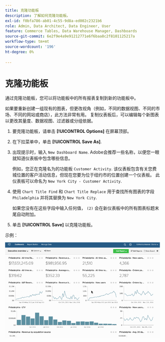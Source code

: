 ```yaml
---
title: 克隆功能板
description: 了解如何克隆功能板。
exl-id: f0bfa786-ab01-4c55-9d8a-ed002c2321b6
role: Admin, Data Architect, Data Engineer, User
feature: Commerce Tables, Data Warehouse Manager, Dashboards
source-git-commit: 6e2f9e4a9e91212771e6f6baa8c2f8101125217a
workflow-type: tm+mt
source-wordcount: '196'
ht-degree: 0%

---
```


# 克隆功能板

通过克隆功能板，您可以将功能板中的所有报表复制到新的功能板中。

如果要重新创建一组现有的图表，但更改视角（例如，不同的数据视图、不同的市场、不同的网站或商店），此方法非常有用。 复制仪表板后，可以编辑每个新图表以更改其量度、数据视图、过滤器或分组依据。

1. 要克隆功能板，请单击 **[!UICONTROL Options]** 在屏幕顶部。

1. 在下拉菜单中，单击 **[!UICONTROL Save As]**.

1. 出现提示时，输入 `New Dashboard Name`. Adobe会推荐一些名称，以便您一眼就知道仪表板中包含哪些信息。

   例如，您正在克隆名为的功能板 `Customer Activity`. 该仪表板包含有关您费城位置的客户活动信息，但现在您要为位于纽约市的位置创建一个仪表板。 此仪表板可以命名为 `New York City - Customer Activity`.

1. 使用 `Chart Title Find` 和 `Chart Title Replace` 用于查找所有图表的字段 `Philadelphia` 并将其替换为 `New York City`.

   如果您没有在这些字段中输入任何值， `(2)` 会在新仪表板中的所有图表标题末尾自动附加。

1. 单击 **[!UICONTROL Save]** 以克隆功能板。

示例：

![克隆功能板](../../assets/datgif.gif)
